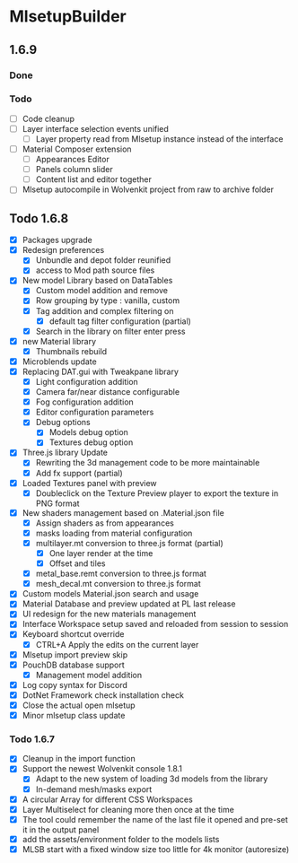 # MlsetupBuilder
## 1.6.9
### Done
### Todo 
- [ ] Code cleanup
- [ ] Layer interface selection events unified
  - [ ] Layer property read from Mlsetup instance instead of the interface
- [ ] Material Composer extension
  - [ ] Appearances Editor
  - [ ] Panels column slider
  - [ ] Content list and editor together
- [ ] Mlsetup autocompile in Wolvenkit project from raw to archive folder

## Todo 1.6.8
- [x] Packages upgrade
- [x] Redesign preferences
  - [x] Unbundle and depot folder reunified
  - [x] access to Mod path source files
- [x] New model Library based on DataTables
  - [x] Custom model addition and remove
  - [x] Row grouping by type : vanilla, custom
  - [x] Tag addition and complex filtering on
    - [x] default tag filter configuration (partial)
  - [x] Search in the library on filter enter press
- [x] new Material library
  - [x] Thumbnails rebuild
- [x] Microblends update
- [x] Replacing DAT.gui with Tweakpane library
  - [x] Light configuration addition 
  - [x] Camera far/near distance configurable
  - [x] Fog configuration addition
  - [x] Editor configuration parameters
  - [x] Debug options
    - [x] Models debug option
    - [x] Textures debug option
- [x] Three.js library Update
  - [x] Rewriting the 3d management code to be more maintainable
  - [x] Add fx support (partial)
- [x] Loaded Textures panel with preview
  - [x] Doubleclick on the Texture Preview player to export the texture in PNG format
- [x] New shaders management based on .Material.json file
  - [x] Assign shaders as from appearances
  - [x] masks loading from material configuration
  - [x] multilayer.mt conversion to three.js format (partial)
    - [x] One layer render at the time
    - [x] Offset and tiles
  - [x] metal_base.remt conversion to three.js format
  - [x] mesh_decal.mt conversion to three.js format
- [x] Custom models Material.json search and usage
- [x] Material Database and preview updated at PL last release
- [x] UI redesign for the new materials management
- [x] Interface Workspace setup saved and reloaded from session to session
- [x] Keyboard shortcut override
  - [x] CTRL+A Apply the edits on the current layer
- [x] Mlsetup import preview skip
- [x] PouchDB database support
  - [x] Management model addition
- [x] Log copy syntax for Discord
- [x] DotNet Framework check installation check
- [x] Close the actual open mlsetup
- [x] Minor mlsetup class update

### Todo 1.6.7
- [x] Cleanup in the import function
- [x] Support the newest Wolvenkit console 1.8.1
  - [x] Adapt to the new system of loading 3d models from the library
  - [x] In-demand mesh/masks export
- [x] A circular Array for different CSS Workspaces
- [x] Layer Multiselect for cleaning more then once at the time
- [x] The tool could remember the name of the last file it opened and pre-set it in the output panel
- [x] add the assets/environment folder to the models lists
- [x] MLSB start with a fixed window size too little for 4k monitor (autoresize)
